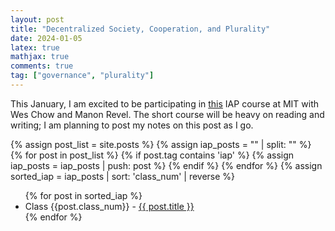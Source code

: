 ```yaml
---
layout: post
title: "Decentralized Society, Cooperation, and Plurality"
date: 2024-01-05
latex: true
mathjax: true
comments: true
tag: ["governance", "plurality"]
---
```


This January, I am excited to be participating in [this](https://www.ccc.mit.edu/eventopportunities/iap-2024-decentralized-society-cooperation-and-plurality/) IAP course at MIT with Wes Chow and Manon Revel. The short course will be heavy on reading and writing; I am planning to post my notes on this post as I go.

<!-- Liquid nonsense to build the ordered post list -->

{% assign post_list = site.posts %}
{% assign iap_posts = "" | split: "" %}
{% for post in post_list %}
{% if post.tag contains 'iap' %}
{% assign iap_posts = iap_posts | push: post %}
{% endif %}
{% endfor %}
{% assign sorted_iap = iap_posts | sort: 'class_num' | reverse %}

<ul>
{% for post in sorted_iap %}
<li>Class {{post.class_num}} - <a href="{{ post.url }}">{{ post.title }}</a></li>
{% endfor %}
</ul>
